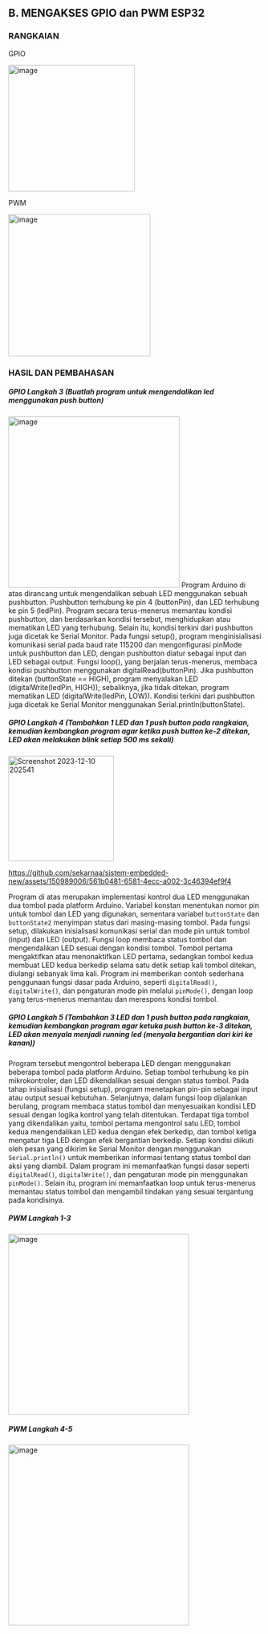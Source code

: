 ## B. MENGAKSES GPIO dan PWM ESP32
### RANGKAIAN
GPIO

<img width="252" alt="image" src="https://github.com/sekarnaa/sistem-embedded-new/assets/150989006/e7b9ab68-caba-4770-ad75-f643442c7ee7">

PWM

<img width="283" alt="image" src="https://github.com/sekarnaa/sistem-embedded-new/assets/150989006/371df8be-0698-4232-ab70-eb01c02ce150">

### HASIL DAN PEMBAHASAN
##### GPIO Langkah 3 (Buatlah program untuk mengendalikan led menggunakan push button)
   <img width="341" alt="image" src="https://github.com/sekarnaa/sistem-embedded-new/assets/150989006/88dfdefd-4659-4e73-b8c4-ed8f077f7ebd">
Program Arduino di atas dirancang untuk mengendalikan sebuah LED menggunakan sebuah pushbutton. Pushbutton terhubung ke pin 4 (buttonPin), dan LED terhubung ke pin 5 (ledPin). Program secara terus-menerus memantau kondisi pushbutton, dan berdasarkan kondisi tersebut, menghidupkan atau mematikan LED yang terhubung. Selain itu, kondisi terkini dari pushbutton juga dicetak ke Serial Monitor. Pada fungsi setup(), program menginisialisasi komunikasi serial pada baud rate 115200 dan mengonfigurasi pinMode untuk pushbutton dan LED, dengan pushbutton diatur sebagai input dan LED sebagai output.
Fungsi loop(), yang berjalan terus-menerus, membaca kondisi pushbutton menggunakan digitalRead(buttonPin). Jika pushbutton ditekan (buttonState == HIGH), program menyalakan LED (digitalWrite(ledPin, HIGH)); sebaliknya, jika tidak ditekan, program mematikan LED (digitalWrite(ledPin, LOW)). Kondisi terkini dari pushbutton juga dicetak ke Serial Monitor menggunakan Serial.println(buttonState).

##### GPIO Langkah 4 (Tambahkan 1 LED dan 1 push button pada rangkaian, kemudian kembangkan program agar ketika push button ke-2 ditekan, LED akan melakukan blink setiap 500 ms sekali)
   <img width="210" alt="Screenshot 2023-12-10 202541" src="https://github.com/sekarnaa/sistem-embedded-new/assets/150989006/4d8a1cbe-0603-4018-bc58-deb9cb75b185">


https://github.com/sekarnaa/sistem-embedded-new/assets/150989006/561b0481-6581-4ecc-a002-3c46394ef9f4

   
Program di atas merupakan implementasi kontrol dua LED menggunakan dua tombol pada platform Arduino. Variabel konstan menentukan nomor pin untuk tombol dan LED yang digunakan, sementara variabel `buttonState` dan `buttonState2` menyimpan status dari masing-masing tombol. Pada fungsi setup, dilakukan inisialisasi komunikasi serial dan mode pin untuk tombol (input) dan LED (output). Fungsi loop membaca status tombol dan mengendalikan LED sesuai dengan kondisi tombol. Tombol pertama mengaktifkan atau menonaktifkan LED pertama, sedangkan tombol kedua membuat LED kedua berkedip selama satu detik setiap kali tombol ditekan, diulangi sebanyak lima kali. Program ini memberikan contoh sederhana penggunaan fungsi dasar pada Arduino, seperti `digitalRead()`, `digitalWrite()`, dan pengaturan mode pin melalui `pinMode()`, dengan loop yang terus-menerus memantau dan merespons kondisi tombol.

##### GPIO Langkah 5 (Tambahkan 3 LED dan 1 push button pada rangkaian, kemudian kembangkan program agar ketuka push button ke-3 ditekan, LED akan menyala menjadi running led (menyala bergantian dari kiri ke kanan))

Program tersebut mengontrol beberapa LED dengan menggunakan beberapa tombol pada platform Arduino. Setiap tombol terhubung ke pin mikrokontroler, dan LED dikendalikan sesuai dengan status tombol. Pada tahap inisialisasi (fungsi setup), program menetapkan pin-pin sebagai input atau output sesuai kebutuhan. Selanjutnya, dalam fungsi loop dijalankan berulang, program membaca status tombol dan menyesuaikan kondisi LED sesuai dengan logika kontrol yang telah ditentukan. Terdapat tiga tombol yang dikendalikan yaitu, tombol pertama mengontrol satu LED, tombol kedua mengendalikan LED kedua dengan efek berkedip, dan tombol ketiga mengatur tiga LED dengan efek bergantian berkedip. Setiap kondisi diikuti oleh pesan yang dikirim ke Serial Monitor dengan menggunakan `Serial.println()` untuk memberikan informasi tentang status tombol dan aksi yang diambil. Dalam program ini memanfaatkan fungsi dasar seperti `digitalRead()`, `digitalWrite()`, dan pengaturan mode pin menggunakan `pinMode()`. Selain itu, program ini memanfaatkan loop untuk terus-menerus memantau status tombol dan mengambil tindakan yang sesuai tergantung pada kondisinya.

##### PWM Langkah 1-3
   <img width="360" alt="image" src="https://github.com/sekarnaa/sistem-embedded-new/assets/150989006/9fc63206-9879-4a75-a5c2-e700251cbec3">

##### PWM Langkah 4-5
   <img width="360" alt="image" src="https://github.com/sekarnaa/sistem-embedded-new/assets/150989006/4bd65938-6e60-4b2e-902e-dc71bb75d859">
